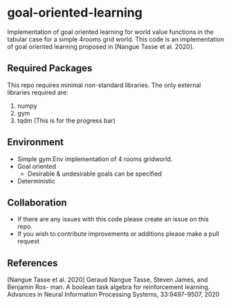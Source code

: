 # goal-oriented-learning
Implementation of goal oriented learning for world value functions in the tabular case for a simple 4rooms grid world. This code is an implementation of goal oriented learning proposed in [Nangue Tasse et al. 2020]. 

## Required Packages
This repo requires minimal non-standard libraries. The only external libraries required are:
1. numpy
2. gym
3. tqdm (This is for the progress bar)

## Environment
- Simple gym.Env implementation of 4 rooms gridworld.
- Goal oriented
  - Desirable & undesirable goals can be specified
- Deterministic

## Collaboration
- If there are any issues with this code please create an issue on this repo.
- If you wish to contribute improvements or additions please make a pull request

## References
[Nangue Tasse et al. 2020] Geraud Nangue Tasse, Steven James, and Benjamin Ros-
man. A boolean task algebra for reinforcement learning. Advances in Neural
Information Processing Systems, 33:9497–9507, 2020
